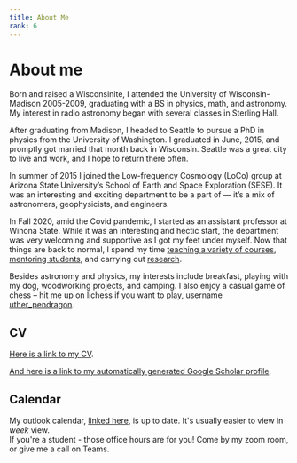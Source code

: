 ```yaml
---
title: About Me
rank: 6
---
```

# About me

Born and raised a Wisconsinite, I attended the University of Wisconsin-Madison 2005-2009, graduating with a BS in physics, math, and astronomy. My interest in radio astronomy began with several classes in Sterling Hall.

After graduating from Madison, I headed to Seattle to pursue a PhD in physics from the University of Washington.  I graduated in June, 2015, and promptly got married that month back in Wisconsin. Seattle was a great city to live and work, and I hope to return there often.

In summer of 2015 I joined the Low-frequency Cosmology (LoCo) group at Arizona State University’s School of Earth and Space Exploration (SESE). It was an interesting and exciting department to be a part of — it’s a mix of astronomers, geophysicists, and engineers.

In Fall 2020, amid the Covid pandemic, I started as an assistant professor at Winona State.
While it was an interesting and hectic start, the department was very welcoming and supportive
as I got my feet under myself. Now that things are back to normal, I spend my time
[teaching a variety of courses](teaching.md), [mentoring students](student_projects.md), and
carrying out [research](research.md).

Besides astronomy and physics, my interests include breakfast, playing with my dog, woodworking projects, and camping. I also enjoy a casual game of chess – hit me up on lichess if you want to play, username [uther_pendragon](https://lichess.org/@/uther_pendragon).

## CV

[Here is a link to my CV](https://www.dropbox.com/s/14icbw4rt5jpo04/CV.pdf?dl=0).

[And here is a link to my automatically generated Google Scholar profile](https://scholar.google.com/citations?user=szMsziEAAAAJ&hl=en).

## Calendar

My outlook calendar, [linked here](https://outlook.office365.com/owa/calendar/c1589ab025634d988fb2764fd3050f3d@winona.edu/6fcb1ffe2d2d41e7874d7141389592ac8571122620388646148/calendar.html), is up to date. It's usually easier to view in *week* view.  
If you're a student - those office hours are for you! Come by my zoom room, or give me a call on Teams.
